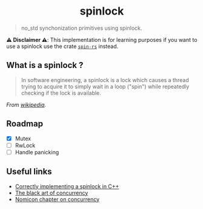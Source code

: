 <h1 align="center">
    spinlock
</h1>

> no_std synchonization primitives using spinlock.

**⚠️ Disclaimer ⚠️**: This implementation is for learning purposes if you want to use a spinlock use the crate [`spin-rs`](https://github.com/mvdnes/spin-rs) instead.

## What is a spinlock ?
> In software engineering, a spinlock is a lock which causes a thread trying to acquire it to simply wait in a loop ("spin") while repeatedly checking if the lock is available.

*From [wikipedia](https://en.wikipedia.org/wiki/Spinlock).*

## Roadmap
- [x] Mutex
- [ ] RwLock
- [ ] Handle panicking

## Useful links
- [Correctly implementing a spinlock in C++](https://rigtorp.se/spinlock/)
- [The black art of concurrency](https://www.internalpointers.com/post-group/black-art-concurrency)
- [Nomicon chapter on concurrency](https://doc.rust-lang.org/nomicon/concurrency.html)
